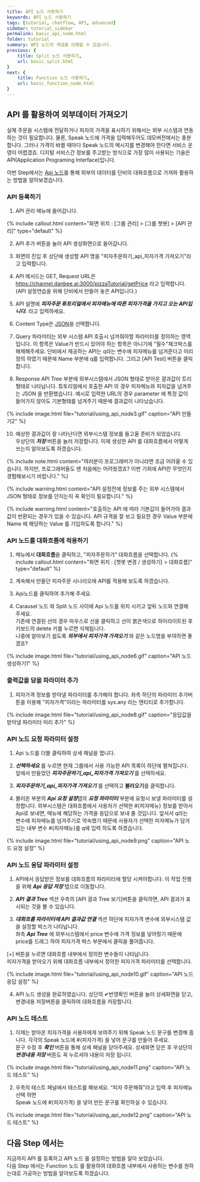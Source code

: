 ```yaml
---
title: API 노드 사용하기 
keywords: API 노드 사용하기
tags: [tutorial, chatflow, API, advanced]
sidebar: tutorial_sidebar
permalink: basic_api_node.html
folder: tutorial
summary: API 노드의 개념을 이해할 수 있습니다.
previous: {
    title: Split 노드 사용하기,
    url: basic_split.html
}
next: {
    title: Function 노드 사용하기,
    url: basic_function_node.html
}
---
```


## API 를 활용하여 외부데이터 가져오기
실제 주문을 시스템에 전달하거나 피자의 가격을 표시하기 위해서는 외부 시스템과 연동하는 것이 필요합니다. 
물론, Speak 노드에 가격을 입력해두어도 데모버전에서는 충분합니다. 그러나 가격이 바뀔 때마다 Speak 노드의 메시지를 변경해야 한다면 서비스 운영이 어렵겠죠. 디지털 서비스간 정보를 주고받는 방식으로 가장 많이 사용되는 기술은 API(Application Programing Interface)입니다.

이번 Step에서는 [Api 노드](/chatflow_api.html)를 통해 외부의 데이터를 단비의 대화흐름으로 가져와 활용하는 방법을 알아보겠습니다. <br/>

### API 등록하기

1) API 관리 메뉴에 들어갑니다.

{% include callout.html content="화면 위치 : [그룹 관리] > [그룹 챗봇] > [API 관리]" type="default" %}

2) API 추가 버튼을 눌러 API 생성화면으로 들어갑니다.

3) 화면의 진입 후 상단에 생성할 API 명을 "피자주문하기_api_피자가격 가져오기"라고 입력합니다.

4) API 메서드는 GET, Request URL은 https://channel.danbee.ai:3000/pizzaTutorial/getPrice 라고 입력합니다.
   (API 설정연습을 위해 단비에서 만들어 놓은 API입니다.)

6) API 설명에 ***피자주문 튜토리얼에서 피자메뉴에 따른 피자가격을 가지고 오는 API입니다.*** 라고 입력하세요.

7) Content Type은 [JSON](https://www.json.org/json-ko.html)을 선택합니다.

8) Query 파라미터는 외부 시스템 API 호출시 넘겨줘야할 파라미터를 정의하는 영역입니다. 이 항목은 Value가 반드시 있어야 하는 항목은 아니기에 "필수"체크박스를 해제해주세요. 단비에서 제공하는 API는 q라는 변수에 피자메뉴를 넘겨준다고 미리 정의 하였기 때문에 Name 부분에 q를 입력합니다. 그리고 [API Test] 버튼을 클릭합니다.

9) Response API Tree 부분에 외부시스템에서 JSON 형태로 받아온 결과값이 트리형태로 나타납니다. 튜토리얼에서 호출한 API 의 경우 피자메뉴와 피자값을 넘겨주는 JSON 을 반환했습니다. 예시로 입력한 URL의 경우 parameter 에 특정 값이 들어가지 않아도 기본형태를 넘겨주기 때문에 결과값이 나타났습니다. 

{% include image.html file="tutorial/using_api_node3.gif"  caption="API 만들기2" %}

10) 예상한 결과값이 잘 나타난다면 외부시스템 정보를 들고올 준비가 되었습니다. <br/>
우상단의 ***저장*** 버튼을 눌러 저장합니다. 이제 생성한 API 를 대화흐름에서 어떻게 쓰는지 알아보도록 하겠습니다.

{% include note.html content="여러분이 프로그래머가 아니라면 조금 어려울 수 있습니다. 하지만, 프로그래머들도 맨 처음에는 어려웠겠죠? 이번 기회에 API란 무엇인지 경험해보시기 바랍니다." %}

{% include warning.html content="API 설정전에 정보를 주는 외부 시스템에서 JSON 형태로 정보를 던지는지 꼭 확인이 필요합니다." %}

{% include warning.html content="호출하는 API 에 따라 기본값이 들어가야 결과값이 반환되는 경우가 있을 수 있습니다.
API 규격을 잘 보고 필요한 경우 Value 부분에 Name 에 해당하는 Value 를 기입하도록 합니다." %}


### API 노드를 대화흐름에 적용하기

1) 메뉴에서 **대화흐름**을 클릭하고, "피자주문하기" 대화흐름을 선택합니다.
{% include callout.html content="화면 위치 : [챗봇 변경 / 생성하기] > 대화흐름]" type="default" %}

2) 계속해서 만들던 피자주문 시나리오에 API를 적용해 보도록 하겠습니다.

3) Api노드를 클릭하여 추가해 주세요.

4) Carausel 노드 와 Split 노드 사이에 Api 노드를 위치 시키고 앞뒤 노드와 연결해 주세요. <br/>
기존에 연결된 선의 경우 마우스로 선을 클릭하고 선이 붉은색으로 하이라이트된 후 키보드의 delete 키를 누르면 삭제됩니다. <br/>
나중에 알아보기 쉽도록 ***외부에서 피자가격 가져오기*** 와 같은 노드명을 부여하면 좋겠죠? 

{% include image.html file="tutorial/using_api_node6.gif"  caption="API 노드 생성하기1" %}

### 출력값을 담을 파라미터 추가

1) 피자가격 정보를 받아낼 파라미터를 추가해야 합니다. 좌측 하단의 파라미터 추가버튼을 이용해 "피자가격"이라는 파라미터를 sys.any 라는 엔티티로 추가합니다. 

{% include image.html file="tutorial/using_api_node8.gif"  caption="응답값을 받아낼 파라미터 미리 추가" %}

### API 노드 요청 파라미터 설정

1) Api 노드를 더블 클릭하여 상세 패널을 엽니다.

2) ***선택하세요*** 를 누르면 현재 그룹에서 사용 가능한 API 목록이 하단에 펼쳐집니다. <br/>
앞에서 만들었던 ***피자주문하기_api_피자가격 가져오기*** 를 선택하세요. 

3) ***피자주문하기_api_피자가격 가져오기*** 를 선택하고 **불러오기**를 클릭합니다. 

4) 불러온 부분의 ***Api 요청 설정***탭의 ***요청 파라미터*** 부분에 요청시 보낼 파라미터를 설정합니다. 외부시스템은 대화흐름에서 사용자가 선택한 #{피자메뉴} 정보를 받아서 Api로 보내면, 메뉴에 해당하는 가격을 응답으로 보내 줄 것입니다. 앞서서 q라는 변수에 피자메뉴를 넘겨주기로 약속했기 때문에 사용자가 선택한 피자메뉴가 담겨있는 내부 변수 #{피자메뉴}를 q에 입력 하도록 하겠습니다.

{% include image.html file="tutorial/using_api_node9.png"  caption="API 노드 요청 설정" %}

### API 노드 응답 파라미터 설정
1) API에서 응답받은 정보를 대화흐름의 파라미터에 할당 시켜야합니다. 이 작업 진행을 위해  ***Api 응답 저장*** 탭으로 이동합니다. <br/>

2) ***API 결과 Tree*** 섹션 우측의 [API 결과 Tree 보기]버튼을 클릭하면, API 결과가 표시되는 것을 볼 수 있습니다.

3) ***대화흐름 파라미터에 API 결과값 연결*** 섹션 하단에 피자가격 변수에 외부시스템 값을 설정할 박스가 나타납니다. <br/>
좌측 ***Api Tree*** 에 외부시스템에서 price 변수에 가격 정보를 넣어줬기 때문에 price를 드래그 하여 피자가격 박스 부분에서 클릭을 풀어줍니다. <br/>

[+] 버튼을 누르면 대화흐름 내부에서 정의한 변수들이 나타납니다. <br/>
피자가격을 받아오기 위해 대화흐름 내부에서 정의한 피자가격 파라미터를 선택합니다. 

{% include image.html file="tutorial/using_api_node10.gif"  caption="API 노드 응답 설정" %}

4) API 노드 생성을 완료하였습니다. 상단의 ✔반영확인 버튼을 눌러 상세화면을 닫고, 변경내용 저장버튼을 클릭하여 대화흐름을 저장합니다. <br/>


### API 노드 테스트
1) 이제는 받아온 피자가격을 사용자에게 보여주기 위해 Speak 노드 문구를 변경해 줍니다. 각각의 Speak 노드에 #{피자가격} 을 넣어 문구를 만들어 주세요. <br/>
문구 수정 후 ***확인*** 버튼을 통해 상세 패널을 닫아주세요. 상세화면 닫은 후 우상단의 ***변경내용 저장*** 버튼도 꼭 누르셔야 내용이 저장 됩니다. 

{% include image.html file="tutorial/using_api_node11.png"  caption="API 노드 테스트" %}

2) 우측의 테스트 패널에서 테스트를 해보세요. “피자 주문해줘”라고 입력 후 피자메뉴 선택 하면 <br/>
Speak 노드에 #{피자가격} 을 넣어 만든 문구를 확인하실 수 있습니다.

{% include image.html file="tutorial/using_api_node12.png"  caption="API 노드 테스트" %}

## 다음 Step 에서는 
지금까지 API 를 등록하고 API 노드 를 설정하는 방법을 알아 보았습니다.<br/>
다음 Step 에서는 Function 노드 를 활용하여 대화흐름 내부에서 사용하는 변수를 원하는대로 가공하는 방법을 알아보도록 하겠습니다.
